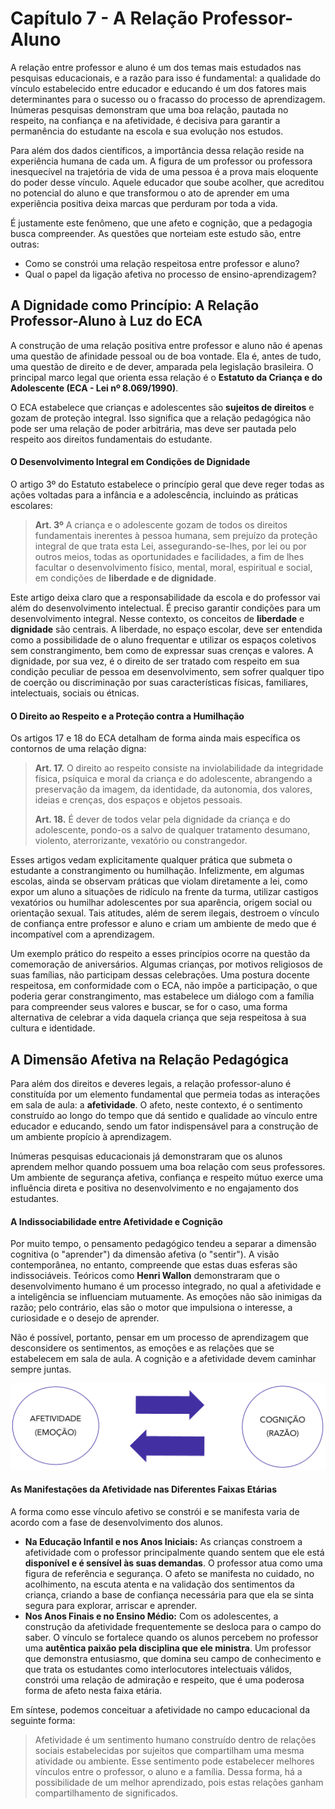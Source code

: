 # Capítulo 7 - A Relação Professor-Aluno

A relação entre professor e aluno é um dos temas mais estudados nas pesquisas educacionais, e a razão para isso é fundamental: a qualidade do vínculo estabelecido entre educador e educando é um dos fatores mais determinantes para o sucesso ou o fracasso do processo de aprendizagem. Inúmeras pesquisas demonstram que uma boa relação, pautada no respeito, na confiança e na afetividade, é decisiva para garantir a permanência do estudante na escola e sua evolução nos estudos.

Para além dos dados científicos, a importância dessa relação reside na experiência humana de cada um. A figura de um professor ou professora inesquecível na trajetória de vida de uma pessoa é a prova mais eloquente do poder desse vínculo. Aquele educador que soube acolher, que acreditou no potencial do aluno e que transformou o ato de aprender em uma experiência positiva deixa marcas que perduram por toda a vida.

É justamente este fenômeno, que une afeto e cognição, que a pedagogia busca compreender. As questões que norteiam este estudo são, entre outras:

- Como se constrói uma relação respeitosa entre professor e aluno?
- Qual o papel da ligação afetiva no processo de ensino-aprendizagem?

## A Dignidade como Princípio: A Relação Professor-Aluno à Luz do ECA

A construção de uma relação positiva entre professor e aluno não é apenas uma questão de afinidade pessoal ou de boa vontade. Ela é, antes de tudo, uma questão de direito e de dever, amparada pela legislação brasileira. O principal marco legal que orienta essa relação é o **Estatuto da Criança e do Adolescente (ECA - Lei nº 8.069/1990)**.

O ECA estabelece que crianças e adolescentes são **sujeitos de direitos** e gozam de proteção integral. Isso significa que a relação pedagógica não pode ser uma relação de poder arbitrária, mas deve ser pautada pelo respeito aos direitos fundamentais do estudante.

#### O Desenvolvimento Integral em Condições de Dignidade

O artigo 3º do Estatuto estabelece o princípio geral que deve reger todas as ações voltadas para a infância e a adolescência, incluindo as práticas escolares:

> **Art. 3º** A criança e o adolescente gozam de todos os direitos fundamentais inerentes à pessoa humana, sem prejuízo da proteção integral de que trata esta Lei, assegurando-se-lhes, por lei ou por outros meios, todas as oportunidades e facilidades, a fim de lhes facultar o desenvolvimento físico, mental, moral, espiritual e social, em condições de **liberdade e de dignidade**.

Este artigo deixa claro que a responsabilidade da escola e do professor vai além do desenvolvimento intelectual. É preciso garantir condições para um desenvolvimento integral. Nesse contexto, os conceitos de **liberdade** e **dignidade** são centrais. A liberdade, no espaço escolar, deve ser entendida como a possibilidade de o aluno frequentar e utilizar os espaços coletivos sem constrangimento, bem como de expressar suas crenças e valores. A dignidade, por sua vez, é o direito de ser tratado com respeito em sua condição peculiar de pessoa em desenvolvimento, sem sofrer qualquer tipo de coerção ou discriminação por suas características físicas, familiares, intelectuais, sociais ou étnicas.

#### O Direito ao Respeito e a Proteção contra a Humilhação

Os artigos 17 e 18 do ECA detalham de forma ainda mais específica os contornos de uma relação digna:

> **Art. 17.** O direito ao respeito consiste na inviolabilidade da integridade física, psíquica e moral da criança e do adolescente, abrangendo a preservação da imagem, da identidade, da autonomia, dos valores, ideias e crenças, dos espaços e objetos pessoais.
> 
> **Art. 18.** É dever de todos velar pela dignidade da criança e do adolescente, pondo-os a salvo de qualquer tratamento desumano, violento, aterrorizante, vexatório ou constrangedor.

Esses artigos vedam explicitamente qualquer prática que submeta o estudante a constrangimento ou humilhação. Infelizmente, em algumas escolas, ainda se observam práticas que violam diretamente a lei, como expor um aluno a situações de ridículo na frente da turma, utilizar castigos vexatórios ou humilhar adolescentes por sua aparência, origem social ou orientação sexual. Tais atitudes, além de serem ilegais, destroem o vínculo de confiança entre professor e aluno e criam um ambiente de medo que é incompatível com a aprendizagem.

Um exemplo prático do respeito a esses princípios ocorre na questão da comemoração de aniversários. Algumas crianças, por motivos religiosos de suas famílias, não participam dessas celebrações. Uma postura docente respeitosa, em conformidade com o ECA, não impõe a participação, o que poderia gerar constrangimento, mas estabelece um diálogo com a família para compreender seus valores e buscar, se for o caso, uma forma alternativa de celebrar a vida daquela criança que seja respeitosa à sua cultura e identidade.

## A Dimensão Afetiva na Relação Pedagógica

Para além dos direitos e deveres legais, a relação professor-aluno é constituída por um elemento fundamental que permeia todas as interações em sala de aula: a **afetividade**. O afeto, neste contexto, é o sentimento construído ao longo do tempo que dá sentido e qualidade ao vínculo entre educador e educando, sendo um fator indispensável para a construção de um ambiente propício à aprendizagem.

Inúmeras pesquisas educacionais já demonstraram que os alunos aprendem melhor quando possuem uma boa relação com seus professores. Um ambiente de segurança afetiva, confiança e respeito mútuo exerce uma influência direta e positiva no desenvolvimento e no engajamento dos estudantes.

#### A Indissociabilidade entre Afetividade e Cognição

Por muito tempo, o pensamento pedagógico tendeu a separar a dimensão cognitiva (o "aprender") da dimensão afetiva (o "sentir"). A visão contemporânea, no entanto, compreende que estas duas esferas são indissociáveis. Teóricos como **Henri Wallon** demonstraram que o desenvolvimento humano é um processo integrado, no qual a afetividade e a inteligência se influenciam mutuamente. As emoções não são inimigas da razão; pelo contrário, elas são o motor que impulsiona o interesse, a curiosidade e o desejo de aprender.

Não é possível, portanto, pensar em um processo de aprendizagem que desconsidere os sentimentos, as emoções e as relações que se estabelecem em sala de aula. A cognição e a afetividade devem caminhar sempre juntas.

<div align="center">
<img width="700px" src="./img/07-afetividade-e-cognicao.png">
</div>

#### As Manifestações da Afetividade nas Diferentes Faixas Etárias

A forma como esse vínculo afetivo se constrói e se manifesta varia de acordo com a fase de desenvolvimento dos alunos.

- **Na Educação Infantil e nos Anos Iniciais:** As crianças constroem a afetividade com o professor principalmente quando sentem que ele está **disponível e é sensível às suas demandas**. O professor atua como uma figura de referência e segurança. O afeto se manifesta no cuidado, no acolhimento, na escuta atenta e na validação dos sentimentos da criança, criando a base de confiança necessária para que ela se sinta segura para explorar, arriscar e aprender.
- **Nos Anos Finais e no Ensino Médio:** Com os adolescentes, a construção da afetividade frequentemente se desloca para o campo do saber. O vínculo se fortalece quando os alunos percebem no professor uma **autêntica paixão pela disciplina que ele ministra**. Um professor que demonstra entusiasmo, que domina seu campo de conhecimento e que trata os estudantes como interlocutores intelectuais válidos, constrói uma relação de admiração e respeito, que é uma poderosa forma de afeto nesta faixa etária.

Em síntese, podemos conceituar a afetividade no campo educacional da seguinte forma:

> Afetividade é um sentimento humano construído dentro de relações sociais estabelecidas por sujeitos que compartilham uma mesma atividade ou ambiente. Esse sentimento pode estabelecer melhores vínculos entre o professor, o aluno e a família. Dessa forma, há a possibilidade de um melhor aprendizado, pois estas relações ganham compartilhamento de significados.

